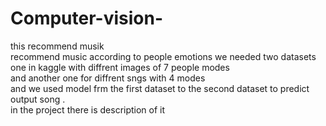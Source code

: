 # Computer-vision-
this recommend musik 
<br> 
recommend music according to people emotions we needed two datasets one in kaggle with diffrent images of  7 people modes
<br>
and another one for diffrent sngs with  4 modes 
<br>
and we used model frm the first dataset to the second dataset to predict output song .
<br>
in the project there is description of it
